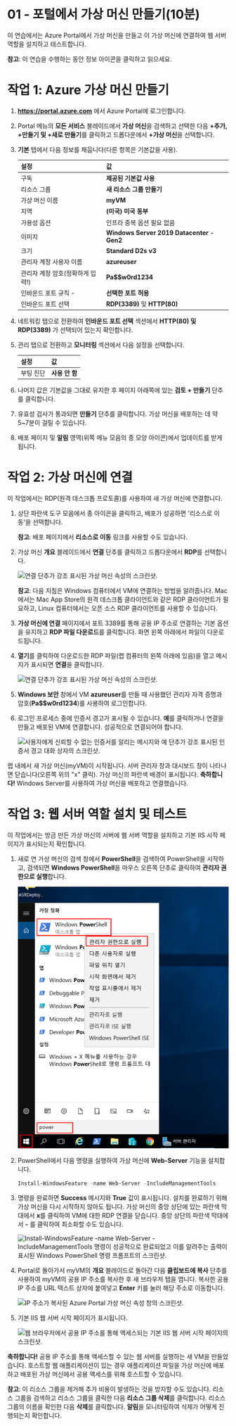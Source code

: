 ﻿---
wts:
    title: '01 - 포털에서 가상 머신 만들기(10분)'
    module: '모듈 02 - 핵심 Azure 서비스(워크로드)'
---
# 01 - 포털에서 가상 머신 만들기(10분)

이 연습에서는 Azure Portal에서 가상 머신을 만들고 이 가상 머신에 연결하여 웹 서버 역할을 설치하고 테스트합니다. 

**참고**: 이 연습을 수행하는 동안 정보 아이콘을 클릭하고 읽으세요. 

# 작업 1: Azure 가상 머신 만들기 
1. **https://portal.azure.com** 에서 Azure Portal에 로그인합니다.

3. Portal 메뉴의 **모든 서비스** 블레이드에서 **가상 머신**을 검색하고 선택한 다음 **+추가, +만들기 및 +새로 만들기**를 클릭하고 드롭다운에서 **+가상 머신**을 선택합니다.

4. **기본** 탭에서 다음 정보를 채웁니다(다른 항목은 기본값을 사용).

    | 설정 | 값 |
    |  -- | -- |
    | 구독 | **제공된 기본값 사용** |
    | 리소스 그룹 | **새 리소스 그룹 만들기** |
    | 가상 머신 이름 | **myVM** |
    | 지역 | **(미국) 미국 동부**|
    | 가용성 옵션 | 인프라 중복 옵션 필요 없음|
    | 이미지 | **Windows Server 2019 Datacenter - Gen2**|
    | 크기 | **Standard D2s v3**|
    | 관리자 계정 사용자 이름 | **azureuser** |
    | 관리자 계정 암호(정확하게 입력!) | **Pa$$w0rd1234**|
    | 인바운드 포트 규칙 - | **선택한 포트 허용**|
    | 인바운드 포트 선택 | **RDP(3389)** 및 **HTTP(80)**| 

5. 네트워킹 탭으로 전환하여 **인바운드 포트 선택** 섹션에서 **HTTP(80) 및 RDP(3389)** 가 선택되어 있는지 확인합니다.

6. 관리 탭으로 전환하고 **모니터링** 섹션에서 다음 설정을 선택합니다.

    | 설정 | 값 |
    | -- | -- |
    | 부팅 진단 | **사용 안 함**|

7. 나머지 값은 기본값을 그대로 유지한 후 페이지 아래쪽에 있는 **검토 + 만들기** 단추를 클릭합니다.

8. 유효성 검사가 통과되면 **만들기** 단추를 클릭합니다. 가상 머신을 배포하는 데 약 5~7분이 걸릴 수 있습니다.

9. 배포 페이지 및 **알림** 영역(위쪽 메뉴 모음의 종 모양 아이콘)에서 업데이트를 받게 됩니다.

# 작업 2: 가상 머신에 연결

이 작업에서는 RDP(원격 데스크톱 프로토콜)를 사용하여 새 가상 머신에 연결합니다. 

1. 상단 파란색 도구 모음에서 종 아이콘을 클릭하고, 배포가 성공하면 '리소스로 이동'을 선택합니다. 

    **참고**: 배포 페이지에서 **리소스로 이동** 링크를 사용할 수도 있습니다. 

2. 가상 머신 **개요** 블레이드에서 **연결** 단추를 클릭하고 드롭다운에서 **RDP**를 선택합니다.

    ![연결 단추가 강조 표시된 가상 머신 속성의 스크린샷.](../images/0101.png)

    **참고**: 다음 지침은 Windows 컴퓨터에서 VM에 연결하는 방법을 알려줍니다. Mac에서는 Mac App Store의 원격 데스크톱 클라이언트와 같은 RDP 클라이언트가 필요하고, Linux 컴퓨터에서는 오픈 소스 RDP 클라이언트를 사용할 수 있습니다.

2. **가상 머신에 연결** 페이지에서 포트 3389를 통해 공용 IP 주소로 연결하는 기본 옵션을 유지하고 **RDP 파일 다운로드**를 클릭합니다. 화면 왼쪽 아래에서 파일이 다운로드됩니다.

3. **열기**를 클릭하여 다운로드한 RDP 파일(랩 컴퓨터의 왼쪽 아래에 있음)을 열고 메시지가 표시되면 **연결**을 클릭합니다. 

    ![연결 단추가 강조 표시된 가상 머신 속성의 스크린샷. ](../images/0102.png)

4. **Windows 보안** 창에서 VM **azureuser**를 만들 때 사용했던 관리자 자격 증명과 암호(**Pa$$w0rd1234**)를 사용하여 로그인합니다. 

5. 로그인 프로세스 중에 인증서 경고가 표시될 수 있습니다. **예**를 클릭하거나 연결을 만들고 배포된 VM에 연결합니다. 성공적으로 연결되어야 합니다.

    ![사용자에게 신뢰할 수 없는 인증서를 알리는 메시지와 예 단추가 강조 표시된 인증서 경고 대화 상자의 스크린샷. ](../images/0104.png)

랩 내에서 새 가상 머신(myVM)이 시작됩니다. 서버 관리자 창과 대시보드 창이 나타나면 닫습니다(오른쪽 위의 "x" 클릭). 가상 머신의 파란색 배경이 표시됩니다. **축하합니다!** Windows Server를 사용하여 가상 머신을 배포하고 연결했습니다. 

# 작업 3: 웹 서버 역할 설치 및 테스트

이 작업에서는 방금 만든 가상 머신의 서버에 웹 서버 역할을 설치하고 기본 IIS 시작 페이지가 표시되는지 확인합니다. 

1. 새로 연 가상 머신의 검색 창에서 **PowerShell**을 검색하여 PowerShell을 시작하고, 검색되면 **Windows PowerShell**을 마우스 오른쪽 단추로 클릭하여 **관리자 권한으로 실행**합니다.

    ![시작 단추가 클릭되어 있고 PowerShell이 선택되어 있으며 관리자로 실행이 강조 표시되어 있는 가상 머신 데스크톱의 스크린샷.](../images/0105.png)

2. PowerShell에서 다음 명령을 실행하여 가상 머신에 **Web-Server** 기능을 설치합니다. 

    ```PowerShell
    Install-WindowsFeature -name Web-Server -IncludeManagementTools
    ```
  
3. 명령을 완료하면 **Success** 메시지와 **True** 값이 표시됩니다. 설치를 완료하기 위해 가상 머신을 다시 시작하지 않아도 됩니다. 가상 머신의 중앙 상단에 있는 파란색 막대에서 **x**를 클릭하여 VM에 대한 RDP 연결을 닫습니다. 중앙 상단의 파란색 막대에서 **-** 를 클릭하여 최소화할 수도 있습니다.

    ![Install-WindowsFeature -name Web-Server -IncludeManagementTools 명령이 성공적으로 완료되었고 이를 알려주는 출력이 표시된 Windows PowerShell 명령 프롬프트의 스크린샷.](../images/0106.png)

4. Portal로 돌아가서 myVM의 **개요** 블레이드로 돌아간 다음 **클립보드에 복사** 단추를 사용하여 myVM의 공용 IP 주소를 복사한 후 새 브라우저 탭을 엽니다. 복사한 공용 IP 주소를 URL 텍스트 상자에 붙여넣고 **Enter** 키를 눌러 해당 주소로 이동합니다.

    ![IP 주소가 복사된 Azure Portal 가상 머신 속성 창의 스크린샷.](../images/0107.png)

5. 기본 IIS 웹 서버 시작 페이지가 표시됩니다.

    ![웹 브라우저에서 공용 IP 주소를 통해 액세스되는 기본 IIS 웹 서버 시작 페이지의 스크린샷.](../images/0108.png)

**축하합니다!** 공용 IP 주소를 통해 액세스할 수 있는 웹 서버를 실행하는 새 VM을 만들었습니다. 호스트할 웹 애플리케이션이 있는 경우 애플리케이션 파일을 가상 머신에 배포하고 배포된 가상 머신에서 공용 액세스를 위해 호스트할 수 있습니다.


**참고**: 이 리소스 그룹을 제거해 추가 비용이 발생하는 것을 방지할 수도 있습니다. 리소스 그룹을 검색하고 리소스 그룹을 클릭한 다음 **리소스 그룹 삭제**를 클릭합니다. 리소스 그룹의 이름을 확인한 다음 **삭제**를 클릭합니다. **알림**을 모니터링하여 삭제가 어떻게 진행되는지 확인합니다.
